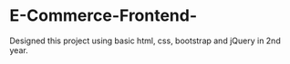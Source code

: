 # E-Commerce-Frontend-
Designed this project using basic html, css, bootstrap and jQuery in 2nd year. 
